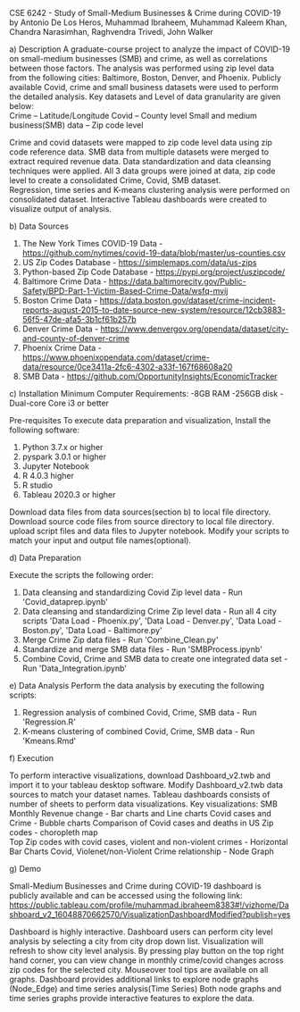 CSE 6242 - Study of Small-Medium Businesses & Crime during COVID-19
by Antonio De Los Heros, Muhammad Ibraheem, Muhammad Kaleem Khan, Chandra Narasimhan, Raghvendra Trivedi, John Walker

a) Description
A graduate-course project to analyze the impact of COVID-19 on small-medium businesses (SMB) and crime, as well as correlations
between those factors. The analysis was performed using zip level data from the following cities: Baltimore, Boston, Denver, and Phoenix.
Publicly available Covid, crime and small business datasets were used to perform the detailed analysis.
Key datasets and Level of data granularity are given below:  
Crime – Latitude/Longitude
Covid – County level
Small and medium business(SMB) data – Zip code level

Crime and covid datasets were mapped to zip code level data using zip code reference data.
SMB data from multiple datasets were merged to extract required revenue data. Data standardization and data cleansing techniques were applied.
All 3 data groups were joined at data, zip code level to create a consolidated Crime, Covid, SMB dataset.  
Regression, time series and K-means clustering analysis were performed on consolidated dataset.
Interactive Tableau dashboards were created to visualize output of analysis.  

b) Data Sources
1. The New York Times COVID-19 Data - https://github.com/nytimes/covid-19-data/blob/master/us-counties.csv
2. US Zip Codes Database - https://simplemaps.com/data/us-zips
3. Python-based Zip Code Database - https://pypi.org/project/uszipcode/
4. Baltimore Crime Data - https://data.baltimorecity.gov/Public-Safety/BPD-Part-1-Victim-Based-Crime-Data/wsfq-mvij
5. Boston Crime Data - https://data.boston.gov/dataset/crime-incident-reports-august-2015-to-date-source-new-system/resource/12cb3883-56f5-47de-afa5-3b1cf61b257b
6. Denver Crime Data - https://www.denvergov.org/opendata/dataset/city-and-county-of-denver-crime
7. Phoenix Crime Data - https://www.phoenixopendata.com/dataset/crime-data/resource/0ce3411a-2fc6-4302-a33f-167f68608a20
8. SMB Data - https://github.com/OpportunityInsights/EconomicTracker

c) Installation
Minimum Computer Requirements:
-8GB RAM
-256GB disk
-Dual-core Core i3 or better

Pre-requisites
To execute data preparation and visualization, Install the following software:
1) Python 3.7.x or higher
2) pyspark 3.0.1 or higher
3) Jupyter Notebook
4) R 4.0.3 higher
5) R studio
6) Tableau 2020.3 or higher

Download data files from data sources(section b) to local file directory. Download source code files from source directory to local file directory.
upload script files and data files to Jupyter notebook. Modify your scripts to match your input and output file names(optional).

d) Data Preparation

Execute the scripts the following order:
1. Data cleansing and standardizing Covid Zip level data  - Run 'Covid_dataprep.ipynb'
2. Data cleansing and standardizing Crime Zip level data  - Run all 4 city scripts 'Data Load - Phoenix.py', 'Data Load - Denver.py', 'Data Load - Boston.py', 'Data Load - Baltimore.py'
3. Merge Crime Zip data files - Run 'Combine_Clean.py'
4. Standardize and merge SMB data files - Run 'SMBProcess.ipynb'
5. Combine Covid, Crime and SMB data to create one integrated data set - Run 'Data_Integration.ipynb'

e) Data Analysis
Perform the data analysis by executing the following scripts:
1) Regression analysis of combined Covid, Crime, SMB data - Run 'Regression.R'
2) K-means clustering of combined Covid, Crime, SMB data - Run 'Kmeans.Rmd'


f) Execution

To perform interactive visualizations, download Dashboard_v2.twb and import it to your tableau desktop software.
Modify Dashboard_v2.twb data sources to match your dataset names.
Tableau dashboards consists of number of sheets to perform data visualizations. Key visualizations:
SMB Monthly Revenue change - Bar charts and Line charts
Covid cases and Crime - Bubble charts
Comparison of Covid cases and deaths in US Zip codes  - choropleth map  
Top Zip codes with covid cases, violent and non-violent crimes - Horizontal Bar Charts
Covid, Violenet/non-Violent Crime relationship - Node Graph  

g) Demo

Small-Medium Businesses and Crime during COVID-19 dashboard is publicly available and can be accessed using the following link:
https://public.tableau.com/profile/muhammad.ibraheem8383#!/vizhome/Dashboard_v2_16048870662570/VisualizationDashboardModified?publish=yes

Dashboard is highly interactive. Dashboard users can perform city level analysis by selecting a city from city drop down list.
Visualization will refresh to show city level analysis.
By pressing play button on the top right hand corner, you can view change in monthly crime/covid changes across zip codes for the selected city.
Mouseover tool tips are available on all graphs.
Dashboard provides additional links to explore node graphs (Node_Edge) and time series analysis(Time Series)
Both node graphs and time series graphs provide interactive features to explore the data.
